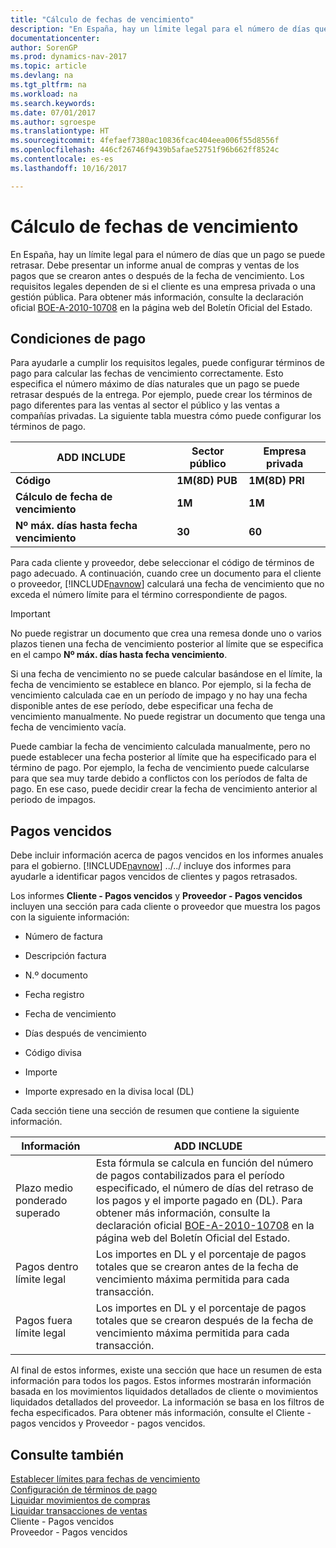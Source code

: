 ```yaml
---
title: "Cálculo de fechas de vencimiento"
description: "En España, hay un límite legal para el número de días que un pago se puede retrasar. Debe presentar un informe anual de compras y ventas de los pagos que se crearon antes o después de la fecha de vencimiento. Los requisitos legales dependen de si el cliente es una empresa privada o una gestión pública. Para obtener más información, consulte la declaración oficial [BOE-A-2010-10708](http://go.microsoft.com/fwlink/?LinkId=224630) en la página web del Boletín Oficial del Estado."
documentationcenter: 
author: SorenGP
ms.prod: dynamics-nav-2017
ms.topic: article
ms.devlang: na
ms.tgt_pltfrm: na
ms.workload: na
ms.search.keywords: 
ms.date: 07/01/2017
ms.author: sgroespe
ms.translationtype: HT
ms.sourcegitcommit: 4fefaef7380ac10836fcac404eea006f55d8556f
ms.openlocfilehash: 446cf26746f9439b5afae52751f96b662ff8524c
ms.contentlocale: es-es
ms.lasthandoff: 10/16/2017

---
```

# <a name="calculating-due-dates"></a>Cálculo de fechas de vencimiento
En España, hay un límite legal para el número de días que un pago se puede retrasar. Debe presentar un informe anual de compras y ventas de los pagos que se crearon antes o después de la fecha de vencimiento. Los requisitos legales dependen de si el cliente es una empresa privada o una gestión pública. Para obtener más información, consulte la declaración oficial [BOE-A-2010-10708](http://go.microsoft.com/fwlink/?LinkId=224630) en la página web del Boletín Oficial del Estado.  

## <a name="payment-terms"></a>Condiciones de pago  
 Para ayudarle a cumplir los requisitos legales, puede configurar términos de pago para calcular las fechas de vencimiento correctamente. Esto especifica el número máximo de días naturales que un pago se puede retrasar después de la entrega. Por ejemplo, puede crear los términos de pago diferentes para las ventas al sector el público y las ventas a compañías privadas. La siguiente tabla muestra cómo puede configurar los términos de pago.  

|ADD INCLUDE<!--[!INCLUDE[bp_tablefield](../../includes/bp_tablefield_md.md)]-->|Sector público|Empresa privada|  
|---------------------------------|-------------------|---------------------|  
|**Código**|**1M(8D) PUB**|**1M(8D) PRI**|  
|**Cálculo de fecha de vencimiento**|**1M**|**1M**|  
|**Nº máx. días hasta fecha vencimiento**|**30**|**60**|  

 Para cada cliente y proveedor, debe seleccionar el código de términos de pago adecuado. A continuación, cuando cree un documento para el cliente o proveedor, [!INCLUDE[navnow](../../includes/navnow_md.md)] calculará una fecha de vencimiento que no exceda el número límite para el término correspondiente de pagos.  

> [!IMPORTANT]  
>  No puede registrar un documento que crea una remesa donde uno o varios plazos tienen una fecha de vencimiento posterior al límite que se especifica en el campo **Nº máx. días hasta fecha vencimiento**.  

 Si una fecha de vencimiento no se puede calcular basándose en el límite, la fecha de vencimiento se establece en blanco. Por ejemplo, si la fecha de vencimiento calculada cae en un período de impago y no hay una fecha disponible antes de ese período, debe especificar una fecha de vencimiento manualmente. No puede registrar un documento que tenga una fecha de vencimiento vacía.  

 Puede cambiar la fecha de vencimiento calculada manualmente, pero no puede establecer una fecha posterior al límite que ha especificado para el término de pago. Por ejemplo, la fecha de vencimiento puede calcularse para que sea muy tarde debido a conflictos con los períodos de falta de pago. En ese caso, puede decidir crear la fecha de vencimiento anterior al periodo de impagos.  

## <a name="overdue-payments"></a>Pagos vencidos  
 Debe incluir información acerca de pagos vencidos en los informes anuales para el gobierno. [!INCLUDE[navnow](../../includes/navnow_md.md)] ../../ incluye dos informes para ayudarle a identificar pagos vencidos de clientes y pagos retrasados.  

 Los informes **Cliente - Pagos vencidos** y **Proveedor - Pagos vencidos** incluyen una sección para cada cliente o proveedor que muestra los pagos con la siguiente información:  

-   Número de factura  

-   Descripción factura  

-   N.º documento  

-   Fecha registro  

-   Fecha de vencimiento  

-   Días después de vencimiento  

-   Código divisa  

-   Importe  

-   Importe expresado en la divisa local (DL)  

 Cada sección tiene una sección de resumen que contiene la siguiente información.  

|Información|ADD INCLUDE<!--[!INCLUDE[bp_tabledescription](../../includes/bp_tabledescription_md.md)]-->|  
|-----------------|---------------------------------------|  
|Plazo medio ponderado superado|Esta fórmula se calcula en función del número de pagos contabilizados para el período especificado, el número de días del retraso de los pagos y el importe pagado en (DL). Para obtener más información, consulte la declaración oficial [BOE-A-2010-10708](http://go.microsoft.com/fwlink/?LinkId=224630) en la página web del Boletín Oficial del Estado.|  
|Pagos dentro límite legal|Los importes en DL y el porcentaje de pagos totales que se crearon antes de la fecha de vencimiento máxima permitida para cada transacción.|  
|Pagos fuera límite legal|Los importes en DL y el porcentaje de pagos totales que se crearon después de la fecha de vencimiento máxima permitida para cada transacción.|  

 Al final de estos informes, existe una sección que hace un resumen de esta información para todos los pagos. Estos informes mostrarán información basada en los movimientos liquidados detallados de cliente o movimientos liquidados detallados del proveedor. La información se basa en los filtros de fecha especificados. Para obtener más información, consulte el Cliente - pagos vencidos y Proveedor - pagos vencidos.  

## <a name="see-also"></a>Consulte también  
 [Establecer límites para fechas de vencimiento](how-to-set-limits-for-due-dates.md)   
 [Configuración de términos de pago](../../how-to-set-up-payment-terms.md)   
 [Liquidar movimientos de compras](apply-purchase-transactions.md)   
 [Liquidar transacciones de ventas](apply-sales-transactions.md)   
 Cliente - Pagos vencidos   
 Proveedor - Pagos vencidos

